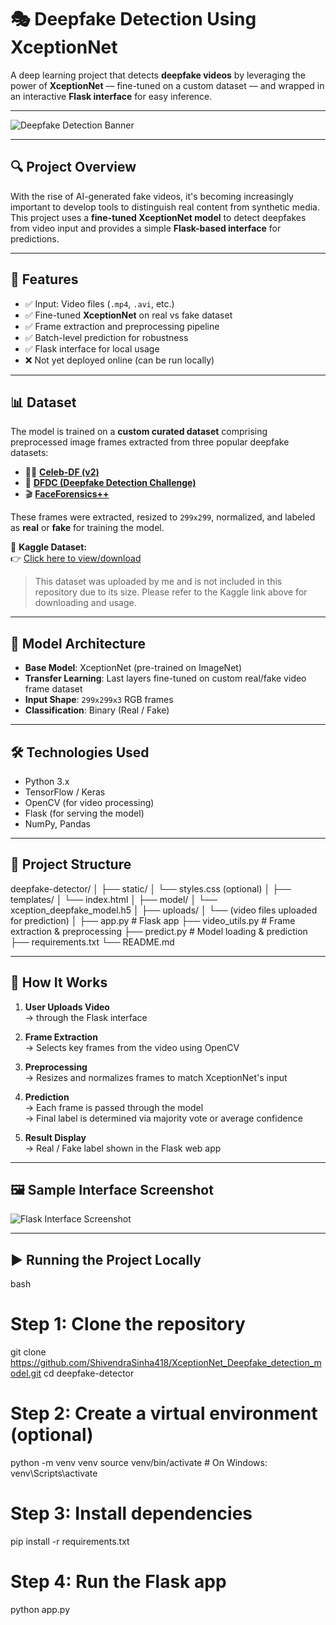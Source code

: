 # 🎭 Deepfake Detection Using XceptionNet

A deep learning project that detects **deepfake videos** by leveraging the power of **XceptionNet** — fine-tuned on a custom dataset — and wrapped in an interactive **Flask interface** for easy inference.

---

![Deepfake Detection Banner](images/deepfake_banner.png)

---

## 🔍 Project Overview

With the rise of AI-generated fake videos, it's becoming increasingly important to develop tools to distinguish real content from synthetic media. This project uses a **fine-tuned XceptionNet model** to detect deepfakes from video input and provides a simple **Flask-based interface** for predictions.

---

## 🚀 Features

- ✅ Input: Video files (`.mp4`, `.avi`, etc.)
- ✅ Fine-tuned **XceptionNet** on real vs fake dataset
- ✅ Frame extraction and preprocessing pipeline
- ✅ Batch-level prediction for robustness
- ✅ Flask interface for local usage
- ❌ Not yet deployed online (can be run locally)
---
## 📊 Dataset

The model is trained on a **custom curated dataset** comprising preprocessed image frames extracted from three popular deepfake datasets:

- 🧑‍🎤 **[Celeb-DF (v2)](https://github.com/yuezunli/Celeb-DF)**  
- 🧪 **[DFDC (Deepfake Detection Challenge)](https://www.kaggle.com/c/deepfake-detection-challenge)**  
- 🎬 **[FaceForensics++](https://github.com/ondyari/FaceForensics)**

These frames were extracted, resized to `299x299`, normalized, and labeled as **real** or **fake** for training the model.

📁 **Kaggle Dataset:**  
👉 [Click here to view/download](https://www.kaggle.com/datasets/shivendrasinha/combined-datasetdfdcceleb-dfff)

> This dataset was uploaded by me and is not included in this repository due to its size. Please refer to the Kaggle link above for downloading and usage.

---

## 🧠 Model Architecture

- **Base Model**: XceptionNet (pre-trained on ImageNet)
- **Transfer Learning**: Last layers fine-tuned on custom real/fake video frame dataset
- **Input Shape**: `299x299x3` RGB frames
- **Classification**: Binary (Real / Fake)

---

## 🛠️ Technologies Used

- Python 3.x
- TensorFlow / Keras
- OpenCV (for video processing)
- Flask (for serving the model)
- NumPy, Pandas

---

## 📁 Project Structure

deepfake-detector/
│
├── static/
│ └── styles.css (optional)
│
├── templates/
│ └── index.html
│
├── model/
│ └── xception_deepfake_model.h5
│
├── uploads/
│ └── (video files uploaded for prediction)
│
├── app.py # Flask app
├── video_utils.py # Frame extraction & preprocessing
├── predict.py # Model loading & prediction
├── requirements.txt
└── README.md

---

## 🧪 How It Works

1. **User Uploads Video**  
   → through the Flask interface

2. **Frame Extraction**  
   → Selects key frames from the video using OpenCV

3. **Preprocessing**  
   → Resizes and normalizes frames to match XceptionNet's input

4. **Prediction**  
   → Each frame is passed through the model  
   → Final label is determined via majority vote or average confidence

5. **Result Display**  
   → Real / Fake label shown in the Flask web app

---

## 🖼️ Sample Interface Screenshot

![Flask Interface Screenshot](images/interface_sample.png)

---

## ▶️ Running the Project Locally

bash
# Step 1: Clone the repository
git clone https://github.com/ShivendraSinha418/XceptionNet_Deepfake_detection_model.git
cd deepfake-detector

# Step 2: Create a virtual environment (optional)
python -m venv venv
source venv/bin/activate  # On Windows: venv\Scripts\activate

# Step 3: Install dependencies
pip install -r requirements.txt

# Step 4: Run the Flask app
python app.py
